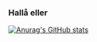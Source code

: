 ### Hallå eller

[![Anurag's GitHub stats](https://github-readme-stats-psi-henna-39.vercel.app/api/top-langs/?username=ninjasnigel&hide=SystemVerilog,html&hide_progress=true)](https://github.com/anuraghazra/github-readme-stats)

<!--

-->
